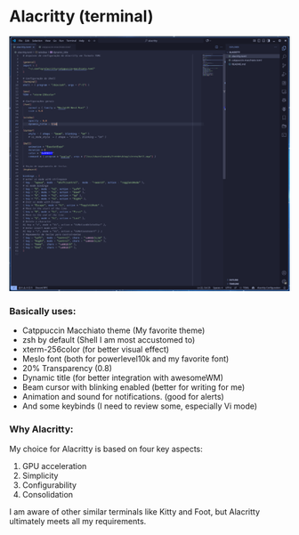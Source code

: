 # Alacritty (terminal)

![alacritty](https://github.com/jKy0n/TheseusMachine-dotfiles/blob/6fd5f60f315a4df7cd69adc1c2d5045c1dde4249/Pictures/TheseusMachine-dotfiles-media/alacritty_-_2025-09-28.png)


### Basically uses:

- Catppuccin Macchiato theme (My favorite theme)
- zsh by default (Shell I am most accustomed to)
- xterm-256color (for better visual effect)
- Meslo font (both for powerlevel10k and my favorite font)
- 20% Transparency (0.8)
- Dynamic title (for better integration with awesomeWM)
- Beam cursor with blinking enabled (better for writing for me)
- Animation and sound for notifications. (good for alerts)
- And some keybinds (I need to review some, especially Vi mode)

### Why Alacritty:

My choice for Alacritty is based on four key aspects:

1. GPU acceleration
2. Simplicity
3. Configurability
4. Consolidation

I am aware of other similar terminals like Kitty and Foot, but Alacritty ultimately meets all my requirements.